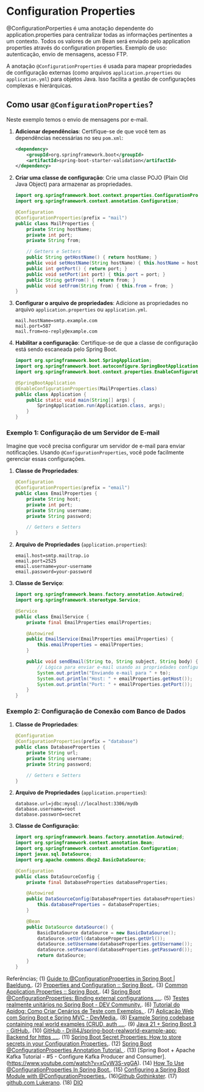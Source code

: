# Configuration Properties

@ConfigurationPorperties é uma anotação dependente do application.properties para centralizar todas as informações pertinentes a um contexto. Todos os valores de um Bean será enviado pelo application properties através do configuration properties. Exemplo de uso: autenticação, envio de mensagens, acesso FTP.

A anotação `@ConfigurationProperties` é usada para mapear propriedades de configuração externas (como arquivos `application.properties` ou `application.yml`) para objetos Java. Isso facilita a gestão de configurações complexas e hierárquicas.

## Como usar `@ConfigurationProperties`?

Neste exemplo temos o envio de mensagens por e-mail.

1. **Adicionar dependências**: Certifique-se de que você tem as dependências necessárias no seu `pom.xml`:

    ```xml
    <dependency>
        <groupId>org.springframework.boot</groupId>
        <artifactId>spring-boot-starter-validation</artifactId>
    </dependency>
    ```

2. **Criar uma classe de configuração**: Crie uma classe POJO (Plain Old Java Object) para armazenar as propriedades.

    ```java
    import org.springframework.boot.context.properties.ConfigurationProperties;
    import org.springframework.context.annotation.Configuration;

    @Configuration
    @ConfigurationProperties(prefix = "mail")
    public class MailProperties {
        private String hostName;
        private int port;
        private String from;

        // Getters e Setters
        public String getHostName() { return hostName; }
        public void setHostName(String hostName) { this.hostName = hostName; }
        public int getPort() { return port; }
        public void setPort(int port) { this.port = port; }
        public String getFrom() { return from; }
        public void setFrom(String from) { this.from = from; }
    }
    ```

3. **Configurar o arquivo de propriedades**: Adicione as propriedades no arquivo `application.properties` ou `application.yml`.

    ```properties
    mail.hostName=smtp.example.com
    mail.port=587
    mail.from=no-reply@example.com
    ```

4. **Habilitar a configuração**: Certifique-se de que a classe de configuração está sendo escaneada pelo Spring Boot.

    ```java
    import org.springframework.boot.SpringApplication;
    import org.springframework.boot.autoconfigure.SpringBootApplication;
    import org.springframework.boot.context.properties.EnableConfigurationProperties;

    @SpringBootApplication
    @EnableConfigurationProperties(MailProperties.class)
    public class Application {
        public static void main(String[] args) {
            SpringApplication.run(Application.class, args);
        }
    }
    ```


### Exemplo 1: Configuração de um Servidor de E-mail

Imagine que você precisa configurar um servidor de e-mail para enviar notificações. Usando `@ConfigurationProperties`, você pode facilmente gerenciar essas configurações.

1. **Classe de Propriedades**:

    ```java
    @Configuration
    @ConfigurationProperties(prefix = "email")
    public class EmailProperties {
        private String host;
        private int port;
        private String username;
        private String password;

        // Getters e Setters
    }
    ```

2. **Arquivo de Propriedades** (`application.properties`):

    ```properties
    email.host=smtp.mailtrap.io
    email.port=2525
    email.username=your-username
    email.password=your-password
    ```

3. **Classe de Serviço**:

    ```java
    import org.springframework.beans.factory.annotation.Autowired;
    import org.springframework.stereotype.Service;

    @Service
    public class EmailService {
        private final EmailProperties emailProperties;

        @Autowired
        public EmailService(EmailProperties emailProperties) {
            this.emailProperties = emailProperties;
        }

        public void sendEmail(String to, String subject, String body) {
            // Lógica para enviar e-mail usando as propriedades configuradas
            System.out.println("Enviando e-mail para " + to);
            System.out.println("Host: " + emailProperties.getHost());
            System.out.println("Port: " + emailProperties.getPort());
        }
    }
    ```

### Exemplo 2: Configuração de Conexão com Banco de Dados

1. **Classe de Propriedades**:

    ```java
    @Configuration
    @ConfigurationProperties(prefix = "database")
    public class DatabaseProperties {
        private String url;
        private String username;
        private String password;

        // Getters e Setters
    }
    ```

2. **Arquivo de Propriedades** (`application.properties`):

    ```properties
    database.url=jdbc:mysql://localhost:3306/mydb
    database.username=root
    database.password=secret
    ```

3. **Classe de Configuração**:

    ```java
    import org.springframework.beans.factory.annotation.Autowired;
    import org.springframework.context.annotation.Bean;
    import org.springframework.context.annotation.Configuration;
    import javax.sql.DataSource;
    import org.apache.commons.dbcp2.BasicDataSource;

    @Configuration
    public class DataSourceConfig {
        private final DatabaseProperties databaseProperties;

        @Autowired
        public DataSourceConfig(DatabaseProperties databaseProperties) {
            this.databaseProperties = databaseProperties;
        }

        @Bean
        public DataSource dataSource() {
            BasicDataSource dataSource = new BasicDataSource();
            dataSource.setUrl(databaseProperties.getUrl());
            dataSource.setUsername(databaseProperties.getUsername());
            dataSource.setPassword(databaseProperties.getPassword());
            return dataSource;
        }
    }
    ```

Referências;
(1) [Guide to @ConfigurationProperties in Spring Boot | Baeldung.](https://www.baeldung.com/configuration-properties-in-spring-boot).
(2) [Properties and Configuration :: Spring Boot.](https://docs.spring.io/spring-boot/how-to/properties-and-configuration.html).
(3) [Common Application Properties :: Spring Boot.](https://docs.spring.io/spring-boot/appendix/application-properties/index.html).
(4) [Spring Boot @ConfigurationProperties: Binding external configurations ....](https://www.callicoder.com/spring-boot-configuration-properties-example/).
(5) [Testes realmente unitários no Spring Boot - DEV Community.](https://dev.to/luizleite_/testes-realmente-unitarios-no-spring-boot-3gm8).
(6) [Tutorial do Apidog: Como Criar Cenários de Teste com Exemplos. ](https://apidog.com/pt/blog/create-test-scenarios-with-examples/).
(7) [Aplicação Web com Spring Boot e Spring MVC - DevMedia.](https://www.devmedia.com.br/desenvolvendo-uma-aplicacao-web-com-spring-boot-e-spring-mvc/34122).
(8) [Example Spring codebase containing real world examples (CRUD, auth ....](https://github.com/gothinkster/spring-boot-realworld-example-app).
(9) [Java 21 + Spring Boot 3 - GitHub.](https://github.com/1chz/realworld-java21-springboot3).
(10) [GitHub - Drill4J/spring-boot-realworld-example-app: Backend for https ....](https://github.com/Drill4J/spring-boot-realworld-example-app).
(11) [Spring Boot Secret Properties: How to store secrets in your Configuration Properties.](https://www.youtube.com/watch?v=PmGLn3ua_lU).
(12) [Spring Boot @ConfigurationProperties Annotation Tutorial. ](https://www.youtube.com/watch?v=23FaI_EWH4w).
(13) [Spring Boot + Apache Kafka Tutorial - #5 - Configure Kafka Producer and Consumer].(https://www.youtube.com/watch?v=xCyW3S-vgGA).
(14) [How To Use @ConfigurationProperties In Spring Boot.](https://www.zainabed.com/tutorials/spring-boot-configuration-properties-tutorial/).
(15) [Configuring a Spring Boot Module with @ConfigurationProperties.](ttps://reflectoring.io/spring-boot-configuration-properties/).
(16)[Github Gothinkster](https://github.com/gothinkster/spring-boot-realworld-example-app/blob/master/src/main/resources/schema/schema.graphqls).
(17) [github.com Lukerano](https://github.com/lukereno/tutorials/tree/aea1c41d3e71130752d89e3c4e7d83dfeadac078/spring-boot%2Fsrc%2Fmain%2Fjava%2Forg%2Fbaeldung%2Fproperties%2FConfigProperties.java).
(18) [DIO](https://github.com/digitalinnovationone/dio-springboot)


